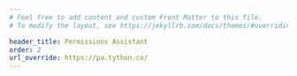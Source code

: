```yaml
---
# Feel free to add content and custom Front Matter to this file.
# To modify the layout, see https://jekyllrb.com/docs/themes/#overriding-theme-defaults

header_title: Permissions Assistant
order: 2
url_override: https://pa.tython.co/
---
```

